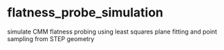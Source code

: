 # flatness_probe_simulation
simulate CMM flatness probing using least squares plane fitting and point sampling from STEP geometry
